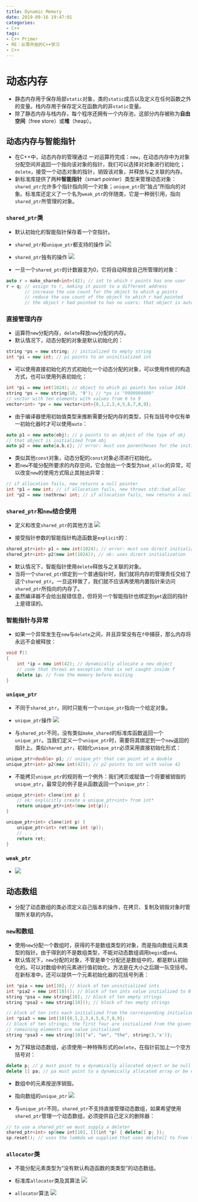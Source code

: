 ```yaml
---
title: Dynamic Memory
date: 2019-09-16 19:47:01
categories:
- C++
tags:
- C++ Primer
- RE：从零开始的C++学习
- C++
---
```


# 动态内存

- 静态内存用于保存局部`static`对象，类的`static`成员以及定义在任何函数之外的变量。栈内存用于保存定义在函数内的非`static`变量。
- 除了静态内存与栈内存，每个程序还拥有一个内存池，这部分内存被称为**自由空间**（free store）或**堆**（heap）。

## 动态内存与智能指针

- 在C++中，动态内存的管理通过 一对运算符完成：`new`，在动态内存中为对象分配空间并返回一个指向该对象的指针，我们可以选择对对象进行初始化；`delete`，接受一个动态对象的指针，销毁该对象，并释放与之关联的内存。
- 新标准库提供了两种**智能指针**（smart pointer）类型来管理动态对象：`shared_ptr`允许多个指针指向同一个对象；`unique_ptr`则“独占”所指向的对象。标准库还定义了一个名为`weak_ptr`的伴随类，它是一种弱引用，指向`shared_ptr`所管理的对象。

### `shared_ptr`类

- 默认初始化的智能指针保存着一个空指针。

- `shared_ptr`和`unique_ptr`都支持的操作
![](DynamicMemory/12-1.png)

- `shared_ptr`独有的操作
![](DynamicMemory/12-2.png)

- 一旦一个`shared_ptr`的计数器变为0，它将自动释放自己所管理的对象：
```c++
auto r = make_shared<int>(42); // int to which r points has one user
r = q; // assign to r, making it point to a different address
       // increase the use count for the object to which q points
       // reduce the use count of the object to which r had pointed
       // the object r had pointed to has no users; that object is automatically freed
```

### 直接管理内存

- 运算符`new`分配内存，`delete`释放`new`分配的内存。
- 默认情况下，动态分配的对象是默认初始化的：
```c++
string *ps = new string; // initialized to empty string
int *pi = new int; // pi points to an uninitialized int
```

- 可以使用直接初始化的方式初始化一个动态分配的对象，可以使用传统的构造方式，也可以使用列表初始化：
```c++
int *pi = new int(1024); // object to which pi points has value 1024
string *ps = new string(10, '9'); // *ps is "9999999999"
// vector with ten elements with values from 0 to 9
vector<int> *pv = new vector<int>{0,1,2,3,4,5,6,7,8,9};
```

- 由于编译器使用初始值类型来推断需要分配内存的类型，只有当括号中仅有单一初始化器时才可以使用`auto`：
```c++
auto p1 = new auto(obj); // p points to an object of the type of obj
// that object is initialized from obj
auto p2 = new auto{a,b,c}; // error: must use parentheses for the initializer
```

- 类似其他`const`对象，动态分配的`const`对象必须进行初始化。
- 若`new`不能分配所要求的内存空间，它会抛出一个类型为`bad_alloc`的异常，可以改变`new`的使用方式阻止其抛出异常：
```c++
// if allocation fails, new returns a null pointer
int *p1 = new int; // if allocation fails, new throws std::bad_alloc
int *p2 = new (nothrow) int; // if allocation fails, new returns a null pointer
```

### `shared_ptr`和`new`结合使用

- 定义和改变`shared_ptr`的其他方法
![](DynamicMemory/12-3.png)

- 接受指针参数的智能指针构造函数是`explicit`的：
```c++
shared_ptr<int> p1 = new int(1024); // error: must use direct initialization
shared_ptr<int> p2(new int(1024)); // ok: uses direct initialization
```

- 默认情况下，智能指针使用`delete`释放与之关联的对象。
- 当将一个`shared_ptr`绑定到一个普通指针时，我们就将内存的管理责任交给了这个`shared_ptr`。一旦这样做了，我们就不应该再使用内置指针来访问`shared_ptr`所指向的内存了。
- 虽然编译器不会给出报错信息，但将另一个智能指针也绑定到`get`返回的指针上是错误的。

### 智能指针与异常

- 如果一个异常发生在`new`与`delete`之间，并且异常没有在`f`中捕获，那么内存将永远不会被释放：
```c++
void f()
{
    int *ip = new int(42); // dynamically allocate a new object
    // code that throws an exception that is not caught inside f
    delete ip; // free the memory before exiting
}
```

### `unique_ptr`

- 不同于`shared_ptr`，同时只能有一个`unique_ptr`指向一个给定对象。
- `unique_ptr`操作
![](DynamicMemory/12-4.png)

- 与`shared_ptr`不同，没有类似`make_shared`的标准库函数返回一个`unique_ptr`。当我们定义一个`unique_ptr`时，需要将其绑定到一个`new`返回的指针上。类似`shared_ptr`，初始化`unique_ptr`必须采用直接初始化形式：
```c++
unique_ptr<double> p1; // unique_ptr that can point at a double
unique_ptr<int> p2(new int(42)); // p2 points to int with value 42
```

- 不能拷贝`unique_ptr`的规则有一个例外：我们拷贝或赋值一个将要被销毁的`unique_ptr`，最常见的例子是从函数返回一个`unique_ptr`：
```c++
unique_ptr<int> clone(int p) {
    // ok: explicitly create a unique_ptr<int> from int*
    return unique_ptr<int>(new int(p));
}

unique_ptr<int> clone(int p) {
    unique_ptr<int> ret(new int (p));
    // . . .
    return ret;
}
```

### `weak_ptr`

- ![](DynamicMemory/12-5.png)

## 动态数组

- 分配了动态数组的类必须定义自己版本的操作，在拷贝、复制及销毁对象时管理所关联的内存。

### `new`和数组

- 使用`new`分配一个数组时，获得的不是数组类型的对象，而是指向数组元素类型的指针。由于得到的不是数组类型，不能对动态数组调用`begin`或`end`。
- 默认情况下，`new`分配的对象，不管是单个分配还是数组中的，都是默认初始化的。可以对数组中的元素进行值初始化，方法是在大小之后跟一队空括号。在新标准中，还可以提供一个元素初始化器的花括号列表：
```c++
int *pia = new int[10]; // block of ten uninitialized ints
int *pia2 = new int[10](); // block of ten ints value initialized to 0
string *psa = new string[10]; // block of ten empty strings
string *psa2 = new string[10](); // block of ten empty strings

// block of ten ints each initialized from the corresponding initializer
int *pia3 = new int[10]{0,1,2,3,4,5,6,7,8,9};
// block of ten strings; the first four are initialized from the given initializers
// remaining elements are value initialized
string *psa3 = new string[10]{"a", "an", "the", string(3,'x')};
```

- 为了释放动态数组，必须使用一种特殊形式的`delete`，在指针前加上一个空方括号对：
```c++
delete p; // p must point to a dynamically allocated object or be null
delete [] pa; // pa must point to a dynamically allocated array or be null
```

- 数组中的元素按逆序销毁。
- 指向数组的`unique_ptr`
![](DynamicMemory/12-6.png)

- 与`unique_ptr`不同，`shared_ptr`不支持直接管理动态数组，如果希望使用`shared_ptr`管理一个动态数组，必须提供自己定义的删除器：
```c++
// to use a shared_ptr we must supply a deleter
shared_ptr<int> sp(new int[10], [](int *p) { delete[] p; });
sp.reset(); // uses the lambda we supplied that uses delete[] to free the array
```

### `allocator`类

- 不能分配元素类型为“没有默认构造函数的类类型”的动态数组。
- 标准库`allocator`类及其算法
![](DynamicMemory/12-7.png)

- `allocator`算法
![](DynamicMemory/12-8.png)

